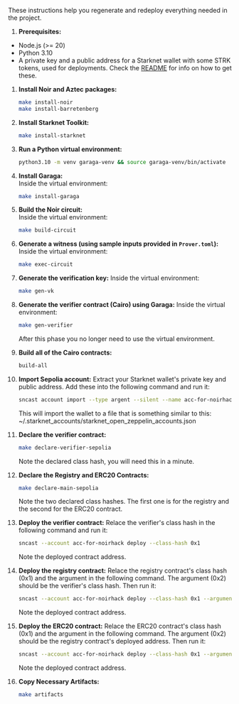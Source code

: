 These instructions help you regenerate and redeploy everything needed in the project.

1. **Prerequisites:**
- Node.js (>= 20)
- Python 3.10
- A private key and a public address for a Starknet wallet with some STRK tokens, used for deployments. Check the [README](/app/README) for info on how to get these.

1. **Install Noir and Aztec packages:**  
    ```sh
    make install-noir
    make install-barretenberg
    ```

1. **Install Starknet Toolkit:**  
    ```sh
    make install-starknet
    ```

1. **Run a Python virtual environment:**  
    ```sh
    python3.10 -m venv garaga-venv && source garaga-venv/bin/activate
    ```

1. **Install Garaga:**  
    Inside the virtual environment:
    ```sh
    make install-garaga
    ```

1. **Build the Noir circuit:**  
    Inside the virtual environment:
    ```sh
    make build-circuit
    ```

1. **Generate a witness (using sample inputs provided in `Prover.toml`):**
    Inside the virtual environment:
    ```sh
    make exec-circuit
    ```

1. **Generate the verification key:**
    Inside the virtual environment:
    ```sh
    make gen-vk
    ```

1. **Generate the verifier contract (Cairo) using Garaga:**
    Inside the virtual environment:
    ```sh
    make gen-verifier
    ```
    After this phase you no longer need to use the virtual environment.

1. **Build all of the Cairo contracts:**
    ```sh
    build-all
    ```

1. **Import Sepolia account:**
    Extract your Starknet wallet's private key and public address. Add these into the following command and run it:
    ```sh
    sncast account import --type argent --silent --name acc-for-noirhack --address 0x1 --private-key 0x2
    ```
    This will import the wallet to a file that is something similar to this: ~/.starknet_accounts/starknet_open_zeppelin_accounts.json

1. **Declare the verifier contract:**  
    ```sh
    make declare-verifier-sepolia
    ```
    Note the declared class hash, you will need this in a minute.

1. **Declare the Registry and ERC20 Contracts:**  
    ```sh
    make declare-main-sepolia
    ```
    Note the two declared class hashes. The first one is for the registry and the second for the ERC20 contract.

1. **Deploy the verifier contract:**
    Relace the verifier's class hash in the following command and run it:
    ```sh
    sncast --account acc-for-noirhack deploy --class-hash 0x1
    ```
    Note the deployed contract address.

1. **Deploy the registry contract:**
    Relace the registry contract's class hash (0x1) and the argument in the following command. The argument (0x2) should be the verifier's class hash. Then run it:
    ```sh
    sncast --account acc-for-noirhack deploy --class-hash 0x1 --arguments 0x2
    ```
    Note the deployed contract address.

1. **Deploy the ERC20 contract:**
    Relace the ERC20 contract's class hash (0x1) and the argument in the following command. The argument (0x2) should be the registry contract's deployed address. Then run it:
    ```sh
    sncast --account acc-for-noirhack deploy --class-hash 0x1 --arguments 0x2
    ```
    Note the deployed contract address.

1. **Copy Necessary Artifacts:**  
    ```sh
    make artifacts
    ```